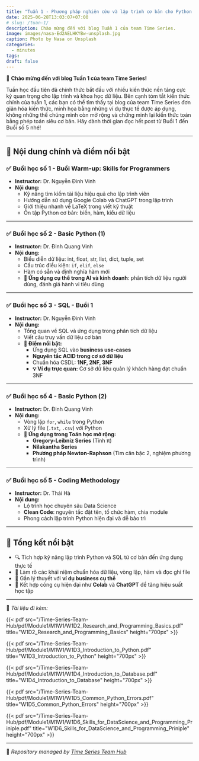 ```yaml
---
title: "Tuần 1 - Phương pháp nghiên cứu và lập trình cơ bản cho Python và SQL"
date: 2025-06-28T13:03:07+07:00
# slug: /tuan-1/
description: Chào mừng đến với blog Tuần 1 của team Time Series.
image: images/nasa-Ed2AELHKYBw-unsplash.jpg
caption: Photo by Nasa on Unsplash
categories:
  - minutes
tags:
draft: false
---
```


🎉 **Chào mừng đến với blog Tuần 1 của team Time Series!**

Tuần học đầu tiên đã chính thức bắt đầu với nhiều kiến thức nền tảng cực kỳ quan trọng cho lập trình và khoa học dữ liệu. Bên cạnh tóm tắt kiến thức chính của tuần 1, các bạn có thể tìm thấy tại blog của team Time Series đơn giản hóa kiến thức, minh họa bằng những ví dụ thực tế được áp dụng, không những thế chúng mình còn mở rộng và chứng minh lại kiến thức toán bằng phép toán siêu cơ bản. Hãy dành thời gian đọc hết post từ Buổi 1 đến Buổi số 5 nhé!

---

## 📅 **Nội dung chính và điểm nổi bật**

### ✅ **Buổi học số 1 - Buổi Warm-up: Skills for Programmers**

- **Instructor:** Dr. Nguyễn Đình Vinh
- **Nội dung:**
  - Kỹ năng tìm kiếm tài liệu hiệu quả cho lập trình viên
  - Hướng dẫn sử dụng Google Colab và ChatGPT trong lập trình
  - Giới thiệu nhanh về LaTeX trong viết kỹ thuật
  - Ôn tập Python cơ bản: biến, hàm, kiểu dữ liệu

---

### ✅ **Buổi học số 2 - Basic Python (1)**

- **Instructor:** Dr. Đinh Quang Vinh
- **Nội dung:**
  - Biểu diễn dữ liệu: int, float, str, list, dict, tuple, set
  - Cấu trúc điều kiện: `if`, `elif`, `else`
  - Hàm có sẵn và định nghĩa hàm mới
  - **🧠 Ứng dụng cụ thể trong AI và kinh doanh**: phân tích dữ liệu người dùng, đánh giá hành vi tiêu dùng

---

### ✅ **Buổi học số 3 - SQL - Buổi 1**

- **Instructor:** Dr. Nguyễn Đình Vinh
- **Nội dung:**
  - Tổng quan về SQL và ứng dụng trong phân tích dữ liệu
  - Viết câu truy vấn dữ liệu cơ bản
  - **📌 Điểm nổi bật:**
    - Ứng dụng SQL vào **business use-cases**
    - **Nguyên tắc ACID trong cơ sở dữ liệu**
    - Chuẩn hóa CSDL: **1NF, 2NF, 3NF**
    - **💡 Ví dụ trực quan:** Cơ sở dữ liệu quản lý khách hàng đạt chuẩn 3NF

---

### ✅ **Buổi học số 4 - Basic Python (2)**

- **Instructor:** Dr. Đinh Quang Vinh
- **Nội dung:**
  - Vòng lặp `for`, `while` trong Python
  - Xử lý file (`.txt`, `.csv`) với Python
  - **🧮 Ứng dụng trong Toán học mở rộng:**
    - **Gregory-Leibniz Series** (Tính π)
    - **Nilakantha Series**
    - **Phương pháp Newton-Raphson** (Tìm căn bậc 2, nghiệm phương trình)

---

### ✅ **Buổi học số 5 - Coding Methodology**

- **Instructor:** Dr. Thái Hà
- **Nội dung:**
  - Lộ trình học chuyên sâu Data Science
  - **Clean Code**: nguyên tắc đặt tên, tổ chức hàm, chia module
  - Phong cách lập trình Python hiện đại và dễ bảo trì

---

## 📌 **Tổng kết nổi bật**

- 🔍 Tích hợp kỹ năng lập trình Python và SQL từ cơ bản đến ứng dụng thực tế
- 🧠 Làm rõ các khái niệm chuẩn hóa dữ liệu, vòng lặp, hàm và đọc ghi file
- 💼 Gắn lý thuyết với **ví dụ business cụ thể**
- 🔬 Kết hợp công cụ hiện đại như **Colab** và **ChatGPT** để tăng hiệu suất học tập

---

📂 _Tài liệu đi kèm:_

{{< pdf src="/Time-Series-Team-Hub/pdf/Module1/M1W1/W1D2_Research_and_Programming_Basics.pdf" title="W1D2_Research_and_Programming_Basics" height="700px" >}}

{{< pdf src="/Time-Series-Team-Hub/pdf/Module1/M1W1/W1D3_Introduction_to_Python.pdf" title="W1D3_Introduction_to_Python" height="700px" >}}

{{< pdf src="/Time-Series-Team-Hub/pdf/Module1/M1W1/W1D4_Introduction_to_Database.pdf" title="W1D4_Introduction_to_Database" height="700px" >}}

{{< pdf src="/Time-Series-Team-Hub/pdf/Module1/M1W1/W1D5_Common_Python_Errors.pdf" title="W1D5_Common_Python_Errors" height="700px" >}}

{{< pdf src="/Time-Series-Team-Hub/pdf/Module1/M1W1/W1D6_Skills_for_DataScience_and_Programming_Priniple.pdf" title="W1D6_Skills_for_DataScience_and_Programming_Priniple" height="700px" >}}

---

🧠 _Repository managed by [Time Series Team Hub](https://github.com/Jennifer1907/Time-Series-Team-Hub)_
